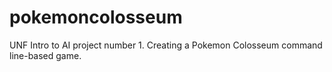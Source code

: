 # pokemoncolosseum
UNF Intro to AI project number 1. Creating a Pokemon Colosseum command line-based game.
